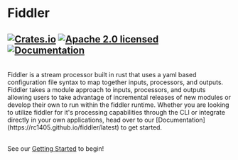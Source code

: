 # Fiddler

## [![Crates.io][crates-badge]][crates-url] [![Apache 2.0 licensed][apache-badge]][apache-url] [![Documentation][doc-badge]][doc-url]

[crates-badge]: https://shields.io/crates/v/fiddler.svg
[crates-url]: https://crates.io/crates/fiddler
[apache-badge]: https://img.shields.io/badge/license-Apache2.0-blue.svg
[apache-url]: https://github.com/rc1405/fiddler/blob/main/LICENSE
[doc-badge]: https://img.shields.io/badge/docs-API%20Docs-green.svg
[doc-url]: https://docs.rs/fiddler/latest/fiddler

<br>
Fiddler is a stream processor built in rust that uses a yaml based configuration file syntax to map together inputs, processors, and outputs. Fiddler takes a module approach to inputs, processors, and outputs allowing users to take advantage of incremental releases of new modules or develop their own to run within the fiddler runtime.  Whether you are looking to utilize fiddler for it's processing capabilities through the CLI or integrate directly in your own applications, head over to our [Documentation](https://rc1405.github.io/fiddler/latest) to get started.
<br>
<br>

See our [Getting Started](getting_started.md) to begin!
